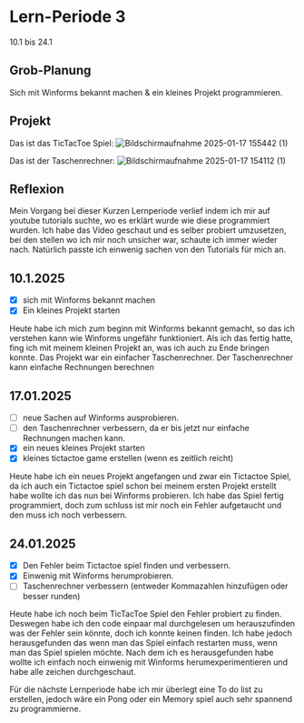 # Lern-Periode 3

10.1 bis 24.1

## Grob-Planung
Sich mit Winforms bekannt machen & ein kleines Projekt programmieren.

## Projekt

Das ist das TicTacToe Spiel:
![Bildschirmaufnahme 2025-01-17 155442 (1)](https://github.com/user-attachments/assets/caaf98f8-f804-4049-88cd-408c1a69ac7e)


Das ist der Taschenrechner:
![Bildschirmaufnahme 2025-01-17 154112 (1)](https://github.com/user-attachments/assets/c51755e8-44ff-46f6-870e-de15d7cb652a)


## Reflexion
Mein Vorgang bei dieser Kurzen Lernperiode verlief indem ich mir auf youtube tutorials suchte, wo es erklärt wurde wie diese programmiert wurden. Ich habe das Video geschaut und es selber probiert umzusetzen, bei den stellen wo ich mir noch unsicher war, schaute ich immer wieder nach. Natürlich passte ich einwenig sachen von den Tutorials für mich an.

## 10.1.2025

- [x] sich mit Winforms bekannt machen
- [x] Ein kleines Projekt starten

Heute habe ich mich zum beginn mit Winforms bekannt gemacht, so das ich verstehen kann wie Winforms ungefähr funktioniert. Als ich das fertig hatte, fing ich mit meinem kleinen Projekt an, was ich auch zu Ende bringen konnte. Das Projekt war ein einfacher Taschenrechner. Der Taschenrechner kann einfache Rechnungen berechnen

## 17.01.2025
- [ ] neue Sachen auf Winforms ausprobieren.
- [ ] den Taschenrechner verbessern, da er bis jetzt nur einfache Rechnungen machen kann.
- [x] ein neues kleines Projekt starten
- [x] kleines tictactoe game erstellen (wenn es zeitlich reicht)

Heute habe ich ein neues Projekt angefangen und zwar ein Tictactoe Spiel, da ich auch ein Tictactoe spiel schon bei meinem ersten Projekt erstellt habe wollte ich das nun bei Winforms probieren. Ich habe das Spiel fertig programmiert, doch zum schluss ist mir noch ein Fehler aufgetaucht und den muss ich noch verbessern.

## 24.01.2025
- [x] Den Fehler beim Tictactoe spiel finden und verbessern.
- [x] Einwenig mit Winforms herumprobieren.
- [ ] Taschenrechner verbessern (entweder Kommazahlen hinzufügen oder besser runden)

Heute habe ich noch beim TicTacToe Spiel den Fehler probiert zu finden. Deswegen habe ich den code einpaar mal durchgelesen um herauszufinden was der Fehler sein könnte, doch ich konnte keinen finden. Ich habe jedoch herausgefunden das wenn man das Spiel einfach restarten muss, wenn man das Spiel spielen möchte. Nach dem ich es herausgefunden habe wollte ich einfach noch einwenig mit Winforms herumexperimentieren und habe alle zeichen durchgeschaut.

Für die nächste Lernperiode habe ich mir überlegt eine To do list zu erstellen, jedoch wäre ein Pong oder ein Memory spiel auch sehr spannend zu programmierne.
